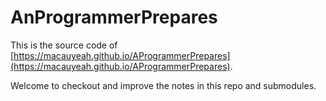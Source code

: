 # AnProgrammerPrepares

This is the source code of [https://macauyeah.github.io/AProgrammerPrepares](https://macauyeah.github.io/AProgrammerPrepares).

Welcome to checkout and improve the notes in this repo and submodules.